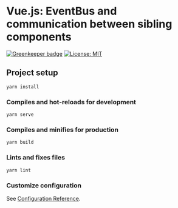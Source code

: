 # Vue.js: EventBus and communication between sibling components

[![Greenkeeper badge](https://badges.greenkeeper.io/alpersonalwebsite/basic-vue-sibling.svg)](https://greenkeeper.io/)
[![License: MIT](https://img.shields.io/badge/License-MIT-brightgreen.svg)](https://opensource.org/licenses/MIT)

## Project setup
```
yarn install
```

### Compiles and hot-reloads for development
```
yarn serve
```

### Compiles and minifies for production
```
yarn build
```

### Lints and fixes files
```
yarn lint
```

### Customize configuration
See [Configuration Reference](https://cli.vuejs.org/config/).
